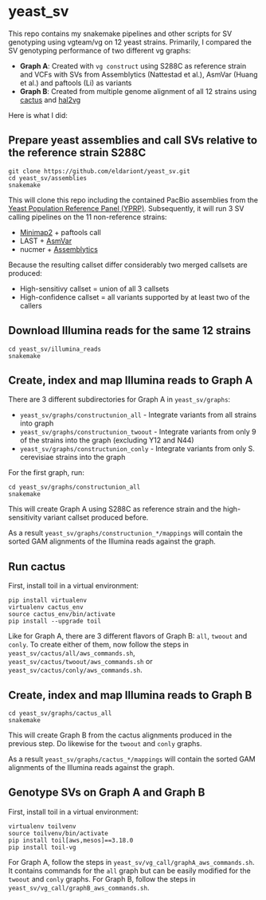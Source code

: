 # yeast_sv

This repo contains my snakemake pipelines and other scripts for SV genotyping using vgteam/vg on 12 yeast strains. Primarily, I compared the SV genotyping performance of two different vg graphs:

- **Graph A**: Created with `vg construct` using S288C as reference strain and VCFs with SVs from Assemblytics (Nattestad et al.), AsmVar (Huang et al.) and paftools (Li) as variants
- **Graph B**: Created from multiple genome alignment of all 12 strains using [cactus](https://github.com/ComparativeGenomicsToolkit/cactus) and [hal2vg](https://github.com/ComparativeGenomicsToolkit/hal2vg)

Here is what I did:

## Prepare yeast assemblies and call SVs relative to the reference strain S288C

```
git clone https://github.com/eldariont/yeast_sv.git
cd yeast_sv/assemblies
snakemake
```

This will clone this repo including the contained PacBio assemblies from the [
Yeast Population Reference Panel (YPRP)](https://yjx1217.github.io/Yeast_PacBio_2016/welcome/). Subsequently, it will run 3 SV calling pipelines on the 11 non-reference strains:
- [Minimap2](https://github.com/lh3/minimap2) + paftools call
- LAST + [AsmVar](https://github.com/bioinformatics-centre/AsmVar)
- nucmer + [Assemblytics](https://github.com/marianattestad/assemblytics)

Because the resulting callset differ considerably two merged callsets are produced:
- High-sensitivy callset = union of all 3 callsets
- High-confidence callset = all variants supported by at least two of the callers

## Download Illumina reads for the same 12 strains

```
cd yeast_sv/illumina_reads
snakemake
```

## Create, index and map Illumina reads to Graph A

There are 3 different subdirectories for Graph A in `yeast_sv/graphs`:
- `yeast_sv/graphs/constructunion_all` - Integrate variants from all strains into graph
- `yeast_sv/graphs/constructunion_twoout` - Integrate variants from only 9 of the strains into the graph (excluding Y12 and N44)
- `yeast_sv/graphs/constructunion_conly` - Integrate variants from only S. cerevisiae strains into the graph

For the first graph, run:
```
cd yeast_sv/graphs/constructunion_all
snakemake
```

This will create Graph A using S288C as reference strain and the high-sensitivity variant callset produced before. 

As a result `yeast_sv/graphs/constructunion_*/mappings` will contain the sorted GAM alignments of the Illumina reads against the graph.


## Run cactus

First, install toil in a virtual environment:
```
pip install virtualenv
virtualenv cactus_env
source cactus_env/bin/activate
pip install --upgrade toil
```

Like for Graph A, there are 3 different flavors of Graph B: `all`, `twoout` and `conly`. To create either of them, now follow the steps in `yeast_sv/cactus/all/aws_commands.sh`, `yeast_sv/cactus/twoout/aws_commands.sh` or `yeast_sv/cactus/conly/aws_commands.sh`.


## Create, index and map Illumina reads to Graph B

```
cd yeast_sv/graphs/cactus_all
snakemake
```

This will create Graph B from the cactus alignments produced in the previous step. Do likewise for the `twoout` and `conly` graphs.

As a result `yeast_sv/graphs/cactus_*/mappings` will contain the sorted GAM alignments of the Illumina reads against the graph.


## Genotype SVs on Graph A and Graph B

First, install toil in a virtual environment:
```
virtualenv toilvenv
source toilvenv/bin/activate
pip install toil[aws,mesos]==3.18.0
pip install toil-vg
```

For Graph A, follow the steps in `yeast_sv/vg_call/graphA_aws_commands.sh`. It contains commands for the `all` graph but can be easily modified for the `twoout` and `conly` graphs.
For Graph B, follow the steps in `yeast_sv/vg_call/graphB_aws_commands.sh`.

